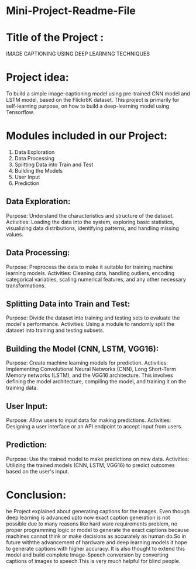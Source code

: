 # Mini-Project-Readme-File

# Title of the Project : 
IMAGE CAPTIONING USING DEEP LEARNING TECHNIQUES

# Project idea:
 To build a simple image-captioning model using pre-trained CNN model and LSTM model, based on the Flickr8K dataset. This project is primarily for self-learning purpose, on how to build a deep-learning model using Tensorflow.

# Modules included in our Project:
1. Data Exploration
2. Data Processing
3. Splitting Data into Train and Test
4. Building the Models
5. User Input
6. Prediction

## Data Exploration:
Purpose: Understand the characteristics and structure of the dataset.
Activities: Loading the data into the system, exploring basic statistics, visualizing data distributions, identifying patterns, and handling missing values.

## Data Processing:
Purpose: Preprocess the data to make it suitable for training machine learning models.
Activities: Cleaning data, handling outliers, encoding categorical variables, scaling numerical features, and any other necessary transformations.

## Splitting Data into Train and Test:
Purpose: Divide the dataset into training and testing sets to evaluate the model's performance.
Activities: Using a module to randomly split the dataset into training and testing subsets.

## Building the Model (CNN, LSTM, VGG16):
Purpose: Create machine learning models for prediction.
Activities: Implementing Convolutional Neural Networks (CNN), Long Short-Term Memory networks (LSTM), and the VGG16 architecture. This involves defining the model architecture, compiling the model, and training it on the training data.

## User Input:
Purpose: Allow users to input data for making predictions.
Activities: Designing a user interface or an API endpoint to accept input from users.

## Prediction:
Purpose: Use the trained model to make predictions on new data.
Activities: Utilizing the trained models (CNN, LSTM, VGG16) to predict outcomes based on the user's input.

# Conclusion:
he Project explained about generating captions for the images. Even though deep learning is advanced upto now exact caption generation is not possible due to many reasons like hard ware requirements problem, no proper programming logic or model to generate the exact captions because machines cannot think or make decisions as accurately as human do.So in future withthe advancement of hardware and deep learning models it hope to generate captions with higher accuracy. It is also thought to extend this model and build complete Image-Speech conversion by converting captions of images to speech.This is very much helpful for blind people.

